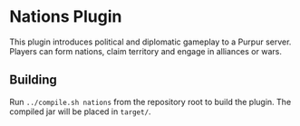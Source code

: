 # Nations Plugin

This plugin introduces political and diplomatic gameplay to a Purpur server. Players can form nations, claim territory and engage in alliances or wars.

## Building

Run `../compile.sh nations` from the repository root to build the plugin. The compiled jar will be placed in `target/`.
